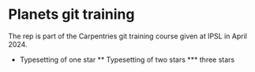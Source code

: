 # Planets git training

The rep is part of the Carpentries git training course given at IPSL in April 2024.

* Typesetting of one star
** Typesetting of two stars
*** three stars
